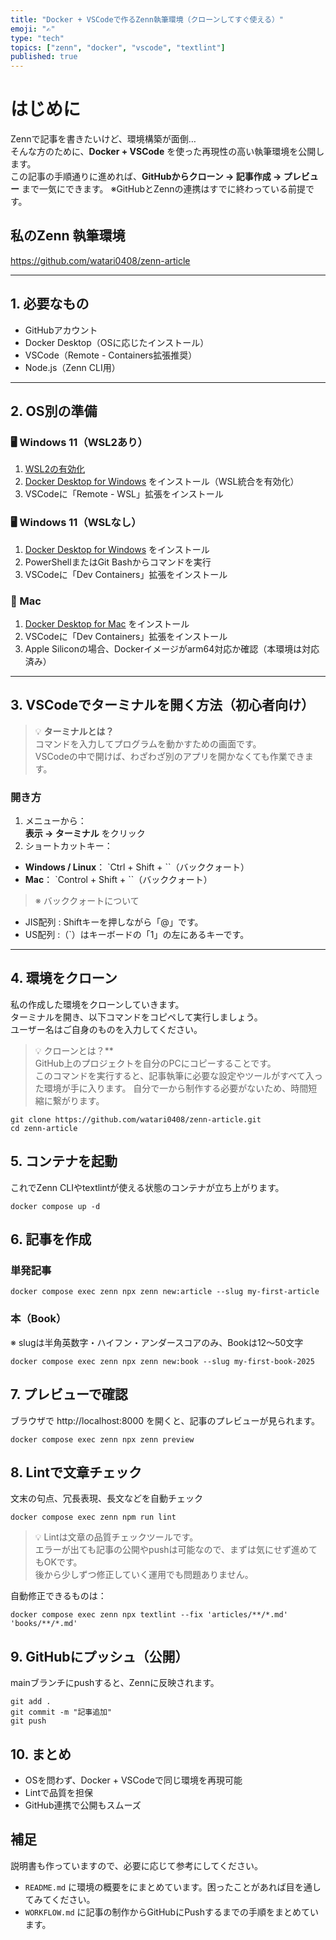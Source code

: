 ```yaml
---
title: "Docker + VSCodeで作るZenn執筆環境（クローンしてすぐ使える）"
emoji: "✍️"
type: "tech"
topics: ["zenn", "docker", "vscode", "textlint"]
published: true
---
```


# はじめに
Zennで記事を書きたいけど、環境構築が面倒…  
そんな方のために、**Docker + VSCode** を使った再現性の高い執筆環境を公開します。  
この記事の手順通りに進めれば、**GitHubからクローン → 記事作成 → プレビュー** まで一気にできます。
※GitHubとZennの連携はすでに終わっている前提です。

## 私のZenn 執筆環境
https://github.com/watari0408/zenn-article

---

## 1. 必要なもの

- GitHubアカウント
- Docker Desktop（OSに応じたインストール）
- VSCode（Remote - Containers拡張推奨）
- Node.js（Zenn CLI用）

---

## 2. OS別の準備

### 🖥 Windows 11（WSL2あり）
1. [WSL2の有効化](https://learn.microsoft.com/ja-jp/windows/wsl/install)
2. [Docker Desktop for Windows](https://www.docker.com/products/docker-desktop/) をインストール（WSL統合を有効化）
3. VSCodeに「Remote - WSL」拡張をインストール

### 🖥 Windows 11（WSLなし）
1. [Docker Desktop for Windows](https://www.docker.com/products/docker-desktop/) をインストール
2. PowerShellまたはGit Bashからコマンドを実行
3. VSCodeに「Dev Containers」拡張をインストール

### 🍎 Mac
1. [Docker Desktop for Mac](https://www.docker.com/products/docker-desktop/) をインストール
2. VSCodeに「Dev Containers」拡張をインストール
3. Apple Siliconの場合、Dockerイメージがarm64対応か確認（本環境は対応済み）

---

## 3. VSCodeでターミナルを開く方法（初心者向け）

> 💡 **ターミナルとは？**  
> コマンドを入力してプログラムを動かすための画面です。  
> VSCodeの中で開けば、わざわざ別のアプリを開かなくても作業できます。

### 開き方
1. メニューから：  
  **表示 → ターミナル** をクリック
2. ショートカットキー：
  - **Windows / Linux**： `Ctrl + Shift + \``（バッククォート）
  - **Mac**： `Control + Shift + \``（バッククォート）

> ※ バッククォートについて<br>
- JIS配列 : Shiftキーを押しながら「@」です。
- US配列 :（\`）はキーボードの「1」の左にあるキーです。

---

## 4. 環境をクローン
私の作成した環境をクローンしていきます。<br>
ターミナルを開き、以下コマンドをコピペして実行しましょう。<br>
ユーザー名はご自身のものを入力してください。
> 💡 クローンとは？** <br>
> GitHub上のプロジェクトを自分のPCにコピーすることです。 <br>
> このコマンドを実行すると、記事執筆に必要な設定やツールがすべて入った環境が手に入ります。
> 自分で一から制作する必要がないため、時間短縮に繋がります。
```
git clone https://github.com/watari0408/zenn-article.git
cd zenn-article
```

## 5. コンテナを起動
これでZenn CLIやtextlintが使える状態のコンテナが立ち上がります。
```
docker compose up -d
```

## 6. 記事を作成
### 単発記事
```
docker compose exec zenn npx zenn new:article --slug my-first-article
```
### 本（Book）
※ slugは半角英数字・ハイフン・アンダースコアのみ、Bookは12〜50文字
```
docker compose exec zenn npx zenn new:book --slug my-first-book-2025
```


## 7. プレビューで確認
ブラウザで http://localhost:8000 を開くと、記事のプレビューが見られます。
```
docker compose exec zenn npx zenn preview
```


## 8. Lintで文章チェック
文末の句点、冗長表現、長文などを自動チェック
```
docker compose exec zenn npm run lint
```
> 💡 Lintは文章の品質チェックツールです。  
> エラーが出ても記事の公開やpushは可能なので、まずは気にせず進めてもOKです。  
> 後から少しずつ修正していく運用でも問題ありません。

自動修正できるものは：
```
docker compose exec zenn npx textlint --fix 'articles/**/*.md' 'books/**/*.md'
```

## 9. GitHubにプッシュ（公開）
mainブランチにpushすると、Zennに反映されます。
```
git add .
git commit -m "記事追加"
git push
```


## 10. まとめ
- OSを問わず、Docker + VSCodeで同じ環境を再現可能
- Lintで品質を担保
- GitHub連携で公開もスムーズ

## 補足
説明書も作っていますので、必要に応じて参考にしてください。
- `README.md` に環境の概要をにまとめています。困ったことがあれば目を通してみてください。
- `WORKFLOW.md` に記事の制作からGitHubにPushするまでの手順をまとめています。
